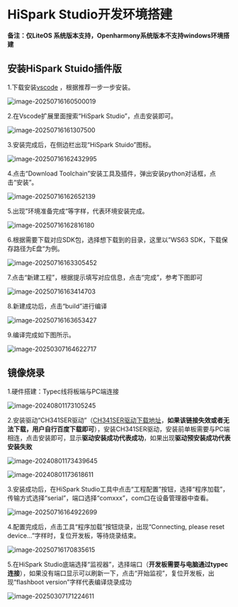 # HiSpark Studio开发环境搭建

**备注：仅LiteOS 系统版本支持，Openharmony系统版本不支持windows环境搭建**

## 安装HiSpark Stuido插件版

1.下载安装[vscode](https://code.visualstudio.com/Download) ，根据推荐一步一步安装。

![image-20250716160500019](../vendor/HiHope_NearLink_DK_WS63E_V03/doc/media/readme/image-20250716160500019.png)

2.在Vscode扩展里面搜索“HiSpark Studio”，点击安装即可。

![image-20250716161307500](../vendor/HiHope_NearLink_DK_WS63E_V03/doc/media/readme/image-20250716161307500.png)

3.安装完成后，在侧边栏出现“HiSpark Stuido”图标。

![image-20250716162432995](../vendor/HiHope_NearLink_DK_WS63E_V03/doc/media/readme/image-20250716162432995.png)

4.点击“Download Toolchain”安装工具及插件，弹出安装python对话框，点击“安装”。

![image-20250716162652139](../vendor/HiHope_NearLink_DK_WS63E_V03/doc/media/readme/image-20250716162652139.png)

5.出现”环境准备完成“等字样，代表环境安装完成。

![image-20250716162816180](../vendor/HiHope_NearLink_DK_WS63E_V03/doc/media/readme/image-20250716162816180.png)

6.根据需要下载对应SDK包，选择想下载到的目录，这里以”WS63 SDK，下载保存路径为E盘“为例。

![image-20250716163305452](../vendor/HiHope_NearLink_DK_WS63E_V03/doc/media/readme/image-20250716163305452.png)

7.点击“新建工程”，根据提示填写对应信息，点击“完成”，参考下图即可

![image-20250716163414703](../vendor/HiHope_NearLink_DK_WS63E_V03/doc/media/readme/image-20250716163414703.png)

8.新建成功后，点击“build”进行编译

![image-20250716163653427](../vendor/HiHope_NearLink_DK_WS63E_V03/doc/media/readme/image-20250716163653427.png)

9.编译完成如下图所示。

![image-20250307164622717](../vendor/HiHope_NearLink_DK_WS63E_V03/doc/media/readme/image-20250307164622717.png)

## 镜像烧录

1.硬件搭建：Typec线将板端与PC端连接

![image-20240801173105245](../vendor/HiHope_NearLink_DK_WS63E_V03/doc/media/readme/image-20240801173105245.png)

2.安装驱动“CH341SER驱动”（[CH341SER驱动下载地址](https://www.wch.cn/downloads/CH341SER_EXE.html)，**如果该链接失效或者无法下载，用户自行百度下载即可**），安装CH341SER驱动，安装前单板需要与PC端相连，点击安装即可，显示**驱动安装成功代表成功**，如果出现**驱动预安装成功代表安装失败**

![image-20240801173439645](../vendor/HiHope_NearLink_DK_WS63E_V03/doc/media/readme/image-20240801173439645.png)

![image-20240801173618611](../vendor/HiHope_NearLink_DK_WS63E_V03/doc/media/readme/image-20240801173618611.png)

3.安装成功后，在HiSpark Studio工具中点击“工程配置”按钮，选择“程序加载”，传输方式选择“serial”，端口选择“comxxx”，com口在设备管理器中查看。

![image-20250716164922699](../vendor/HiHope_NearLink_DK_WS63E_V03/doc/media/readme/image-20250716164922699.png)

4.配置完成后，点击工具“程序加载”按钮烧录，出现“Connecting, please reset device...”字样时，复位开发板，等待烧录结束。

![image-20250716170835615](../vendor/HiHope_NearLink_DK_WS63E_V03/doc/media/readme/image-20250716170835615.png)

5.在HiSpark Studio底端选择“监视器”，选择端口（**开发板需要与电脑通过typec连接**），如果没有端口显示可以刷新一下，点击“开始监视”，复位开发板，出现“flashboot version”字样代表编译烧录成功

![image-20250307171224611](../vendor/HiHope_NearLink_DK_WS63E_V03/doc/media/readme/image-20250307171224611.png)
